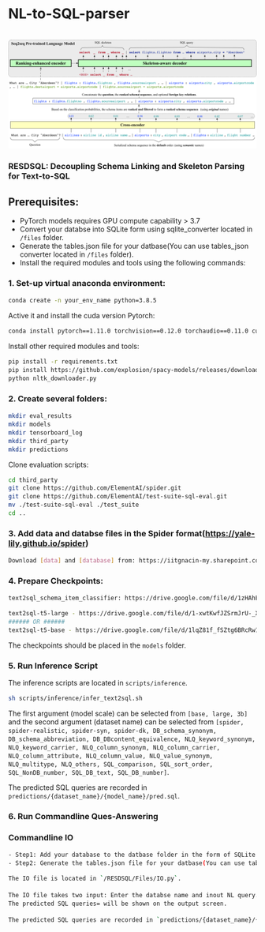 # NL-to-SQL-parser

<p align="left">
    <br>
    <img src="resdsql.png" width="700"/>
    <br>
<p>

### RESDSQL: Decoupling Schema Linking and Skeleton Parsing for Text-to-SQL


## Prerequisites:
- PyTorch models requires GPU compute capability > 3.7
- Convert your databse into SQLite form using sqlite_converter located in `/files` folder.
- Generate the tables.json file for your datbase(You can use tables_json converter located in `/files` folder).
- Install the required modules and tools using the following commands:


### 1. Set-up virtual anaconda environment:
```sh
conda create -n your_env_name python=3.8.5
```
Active it and install the cuda version Pytorch:
```sh
conda install pytorch==1.11.0 torchvision==0.12.0 torchaudio==0.11.0 cudatoolkit=11.3 -c pytorch
```
Install other required modules and tools:
```sh
pip install -r requirements.txt
pip install https://github.com/explosion/spacy-models/releases/download/en_core_web_sm-2.2.0/en_core_web_sm-2.2.0.tar.gz
python nltk_downloader.py
```
### 2. Create several folders:
```sh
mkdir eval_results
mkdir models
mkdir tensorboard_log
mkdir third_party
mkdir predictions
```
Clone evaluation scripts:
```sh
cd third_party
git clone https://github.com/ElementAI/spider.git
git clone https://github.com/ElementAI/test-suite-sql-eval.git
mv ./test-suite-sql-eval ./test_suite
cd ..
```

### 3. Add data and databse files in the Spider format(https://yale-lily.github.io/spider)
```sh
Download [data] and [database] from: https://iitgnacin-my.sharepoint.com/:f:/g/personal/husainmalwat_iitgn_ac_in/EmKXkgDNYntMkffKcO2N2egBsBbhSz9cXR-EOm6ucS3Giw?e=ZBlEbW
```

### 4. Prepare Checkpoints:


```sh 
text2sql_schema_item_classifier: https://drive.google.com/file/d/1zHAhECq1uGPR9Rt1EDsTai1LbRx0jYIo/view?usp=share_link
```
```sh
text2sql-t5-large - https://drive.google.com/file/d/1-xwtKwfJZSrmJrU-_Xdkx1kPuZao7r7e/view?usp=sharing
###### OR ######
text2sql-t5-base - https://drive.google.com/file/d/1lqZ81f_fSZtg6BRcRw1-Ol-RJCcKRsmH/view?usp=sharing 
```
The checkpoints should be placed in the `models` folder. 



### 5. Run Inference Script
The inference scripts are located in `scripts/inference`. 

```sh
sh scripts/inference/infer_text2sql.sh 
```
The first argument (model scale) can be selected from `[base, large, 3b]` and the second argument (dataset name) can be selected from `[spider, spider-realistic, spider-syn, spider-dk, DB_schema_synonym, DB_schema_abbreviation, DB_DBcontent_equivalence, NLQ_keyword_synonym, NLQ_keyword_carrier, NLQ_column_synonym, NLQ_column_carrier, NLQ_column_attribute, NLQ_column_value, NLQ_value_synonym, NLQ_multitype, NLQ_others, SQL_comparison, SQL_sort_order, SQL_NonDB_number, SQL_DB_text, SQL_DB_number]`.

The predicted SQL queries are recorded in `predictions/{dataset_name}/{model_name}/pred.sql`.


### 6. Run Commandline Ques-Answering

### Commandline IO
```sh
- Step1: Add your database to the datbase folder in the form of SQLite file(You can use mySQL to SQLite converter from `/files`).
- Step2: Generate the tables.json file for your datbase(You can use tables_json converter located in `/files`).
```
```sh
The IO file is located in `/RESDSQL/Files/IO.py`. 

The IO file takes two input: Enter the databse name and inout NL query.
The predicted SQL queries= will be shown on the output screen.

The predicted SQL queries are recorded in `predictions/{dataset_name}/{model_name}/pred.sql`.
```

 